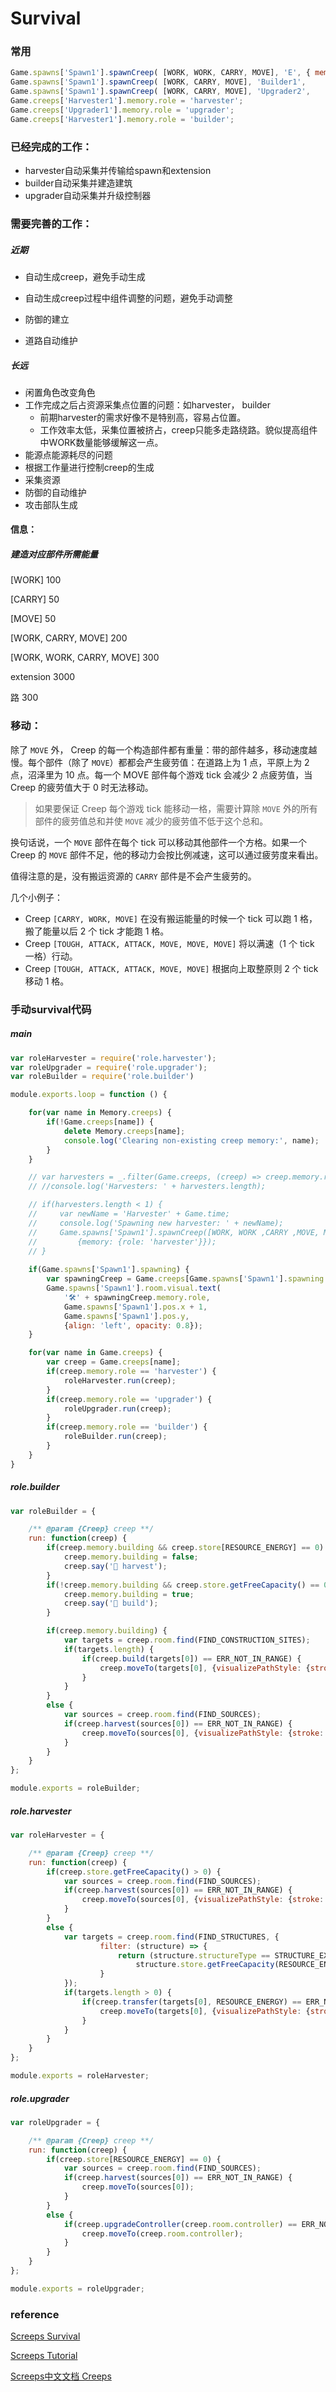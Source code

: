 # Survival

### 常用

```javascript
Game.spawns['Spawn1'].spawnCreep( [WORK, WORK, CARRY, MOVE], 'E', { memory: { role: 'harvester' } } );
Game.spawns['Spawn1'].spawnCreep( [WORK, CARRY, MOVE], 'Builder1',     { memory: { role: 'builder' } } );
Game.spawns['Spawn1'].spawnCreep( [WORK, CARRY, MOVE], 'Upgrader2',     { memory: { role: 'upgrader' } } );
Game.creeps['Harvester1'].memory.role = 'harvester';
Game.creeps['Upgrader1'].memory.role = 'upgrader';
Game.creeps['Harvester1'].memory.role = 'builder';
```

### 已经完成的工作：

- harvester自动采集并传输给spawn和extension
- builder自动采集并建造建筑
- upgrader自动采集并升级控制器

### 需要完善的工作：

##### 近期

- 自动生成creep，避免手动生成


- 自动生成creep过程中组件调整的问题，避免手动调整
- 防御的建立
- 道路自动维护

##### 长远

- 闲置角色改变角色
- 工作完成之后占资源采集点位置的问题：如harvester， builder
  - 前期harvester的需求好像不是特别高，容易占位置。
  - 工作效率太低，采集位置被挤占，creep只能多走路绕路。貌似提高组件中WORK数量能够缓解这一点。
- 能源点能源耗尽的问题
- 根据工作量进行控制creep的生成
- 采集资源
- 防御的自动维护
- 攻击部队生成

#### 信息：

##### 建造对应部件所需能量

[WORK] 100

[CARRY] 50

[MOVE] 50

[WORK, CARRY, MOVE] 200

[WORK, WORK, CARRY, MOVE] 300

extension 3000

路 300

### 移动：

除了 `MOVE` 外， Creep 的每一个构造部件都有重量：带的部件越多，移动速度越慢。每个部件（除了 `MOVE`）都都会产生疲劳值：在道路上为 1 点，平原上为 2 点，沼泽里为 10 点。每一个 MOVE 部件每个游戏 tick 会减少 2 点疲劳值，当 Creep 的疲劳值大于 0 时无法移动。

> 如果要保证 Creep 每个游戏 tick 能移动一格，需要计算除 `MOVE` 外的所有部件的疲劳值总和并使 `MOVE` 减少的疲劳值不低于这个总和。

换句话说，一个 `MOVE` 部件在每个 tick 可以移动其他部件一个方格。如果一个 Creep 的 `MOVE` 部件不足，他的移动力会按比例减速，这可以通过疲劳度来看出。

值得注意的是，没有搬运资源的 `CARRY` 部件是不会产生疲劳的。

几个小例子：

- Creep `[CARRY, WORK, MOVE]` 在没有搬运能量的时候一个 tick 可以跑 1 格，搬了能量以后 2 个 tick 才能跑 1 格。
- Creep `[TOUGH, ATTACK, ATTACK, MOVE, MOVE, MOVE]` 将以满速（1 个 tick 一格）行动。
- Creep `[TOUGH, ATTACK, ATTACK, MOVE, MOVE]` 根据向上取整原则 2 个 tick 移动 1 格。

### 手动survival代码

##### main

```javascript
var roleHarvester = require('role.harvester');
var roleUpgrader = require('role.upgrader');
var roleBuilder = require('role.builder')

module.exports.loop = function () {

    for(var name in Memory.creeps) {
        if(!Game.creeps[name]) {
            delete Memory.creeps[name];
            console.log('Clearing non-existing creep memory:', name);
        }
    }

    // var harvesters = _.filter(Game.creeps, (creep) => creep.memory.role == 'harvester');
    // //console.log('Harvesters: ' + harvesters.length);

    // if(harvesters.length < 1) {
    //     var newName = 'Harvester' + Game.time;
    //     console.log('Spawning new harvester: ' + newName);
    //     Game.spawns['Spawn1'].spawnCreep([WORK, WORK ,CARRY ,MOVE, MOVE], newName, 
    //         {memory: {role: 'harvester'}});
    // }
    
    if(Game.spawns['Spawn1'].spawning) { 
        var spawningCreep = Game.creeps[Game.spawns['Spawn1'].spawning.name];
        Game.spawns['Spawn1'].room.visual.text(
            '🛠️' + spawningCreep.memory.role,
            Game.spawns['Spawn1'].pos.x + 1, 
            Game.spawns['Spawn1'].pos.y, 
            {align: 'left', opacity: 0.8});
    }

    for(var name in Game.creeps) {
        var creep = Game.creeps[name];
        if(creep.memory.role == 'harvester') {
            roleHarvester.run(creep);
        }
        if(creep.memory.role == 'upgrader') {
            roleUpgrader.run(creep);
        }
        if(creep.memory.role == 'builder') {
            roleBuilder.run(creep);
        }
    }
}
```

##### role.builder

```javascript
var roleBuilder = {

    /** @param {Creep} creep **/
    run: function(creep) {
	    if(creep.memory.building && creep.store[RESOURCE_ENERGY] == 0) {
            creep.memory.building = false;
            creep.say('🔄 harvest');
	    }
	    if(!creep.memory.building && creep.store.getFreeCapacity() == 0) {
	        creep.memory.building = true;
	        creep.say('🚧 build');
	    }

	    if(creep.memory.building) {
	        var targets = creep.room.find(FIND_CONSTRUCTION_SITES);
            if(targets.length) {
                if(creep.build(targets[0]) == ERR_NOT_IN_RANGE) {
                    creep.moveTo(targets[0], {visualizePathStyle: {stroke: '#ffffff'}});
                }
            }
	    }
	    else {
	        var sources = creep.room.find(FIND_SOURCES);
            if(creep.harvest(sources[0]) == ERR_NOT_IN_RANGE) {
                creep.moveTo(sources[0], {visualizePathStyle: {stroke: '#ffaa00'}});
            }
	    }
	}
};

module.exports = roleBuilder;
```

##### role.harvester

```javascript
var roleHarvester = {

    /** @param {Creep} creep **/
    run: function(creep) {
	    if(creep.store.getFreeCapacity() > 0) {
            var sources = creep.room.find(FIND_SOURCES);
            if(creep.harvest(sources[0]) == ERR_NOT_IN_RANGE) {
                creep.moveTo(sources[0], {visualizePathStyle: {stroke: '#ffaa00'}});//显示路径
            }
        }
        else {
            var targets = creep.room.find(FIND_STRUCTURES, {
                    filter: (structure) => {
                        return (structure.structureType == STRUCTURE_EXTENSION || structure.structureType == STRUCTURE_SPAWN) &&
                            structure.store.getFreeCapacity(RESOURCE_ENERGY) > 0;//过滤器找到extension或spawn类型且空间未满的建筑
                    }
            });
            if(targets.length > 0) {
                if(creep.transfer(targets[0], RESOURCE_ENERGY) == ERR_NOT_IN_RANGE) {
                    creep.moveTo(targets[0], {visualizePathStyle: {stroke: '#ffffff'}});
                }
            }
        }
	}
};

module.exports = roleHarvester;
```

##### role.upgrader

```javascript
var roleUpgrader = {

    /** @param {Creep} creep **/
    run: function(creep) {
	    if(creep.store[RESOURCE_ENERGY] == 0) {
            var sources = creep.room.find(FIND_SOURCES);
            if(creep.harvest(sources[0]) == ERR_NOT_IN_RANGE) {
                creep.moveTo(sources[0]);
            }
        }
        else {
            if(creep.upgradeController(creep.room.controller) == ERR_NOT_IN_RANGE) {//距离够则升级控制器
                creep.moveTo(creep.room.controller);
            }
        }
	}
};

module.exports = roleUpgrader;
```

### reference

[Screeps Survival](https://screeps.com/a/#!/sim/survival)

[Screeps Tutorial](https://screeps.com/a/#!/sim/tutorial)

[Screeps中文文档 Creeps](https://screeps-cn.github.io/creeps.html)